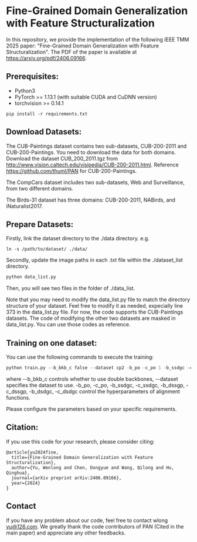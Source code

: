 # Fine-Grained Domain Generalization with Feature Structuralization

In this repository, we provide the implementation of the following IEEE TMM 2025 paper: "Fine-Grained Domain Generalization with Feature Structuralization". 
The PDF of the paper is available at https://arxiv.org/pdf/2406.09166.



## Prerequisites:

* Python3
* PyTorch == 1.13.1 (with suitable CUDA and CuDNN version)
* torchvision >= 0.14.1
``` linux
pip install -r requirements.txt
```

## Download Datasets:

The CUB-Paintings dataset contains two sub-datasets, CUB-200-2011 and CUB-200-Paintings. You need to download the data for both domains.
Download the dataset CUB_200_2011.tgz from http://www.vision.caltech.edu/visipedia/CUB-200-2011.html.
Reference https://github.com/thuml/PAN for CUB-200-Paintings.

The CompCars dataset includes two sub-datasets, Web and Surveillance, from two different domains.

The Birds-31 dataset has three domains: CUB-200-2011, NABirds, and iNaturalist2017.

## Prepare Datasets:


Firstly, link the dataset directory to the ./data directory. e.g. 

``` linux
ln -s /path/to/dataset/ ./data/
```

Secondly, update the image paths in each .txt file within the ./dataset_list directory. 

``` Python
python data_list.py
```


Then, you will see two files in the folder of ./data_list.

Note that you may need to modify the data_list.py file to match the directory structure of your dataset. 
Feel free to modify it as needed, expecially line 373 in the data_list.py file.
For now, the code supports the CUB-Paintings datasets.
The code of modifying the other two datasets are masked in data_list.py. 
You can use those codes as reference.


## Training on one dataset:

You can use the following commands to execute the training:

``` Python
python train.py --b_bkb_c false --dataset cp2 -b_po -c_po 1 -b_ssdgc -c_ssdgc 0.05 -b_dssgp -c_dssgp 1 -b_dsdgc -c_dsdgc 0.1 -ot db-training
```
where --b_bkb_c controls whether to use double backbones, 
--dataset specifies the dataset to use. 
-b_po, -c_po, -b_ssdgc, -c_ssdgc, -b_dssgp, -c_dssgp, -b_dsdgc, -c_dsdgc control the hyperparameters of alignment functions. 

Please configure the parameters based on your specific requirements.

## Citation:

If you use this code for your research, please consider citing:

```
@article{yu2024fine,
  title={Fine-Grained Domain Generalization with Feature Structuralization},
  author={Yu, Wenlong and Chen, Dongyue and Wang, Qilong and Hu, Qinghua},
  journal={arXiv preprint arXiv:2406.09166},
  year={2024}
}
```
## Contact
If you have any problem about our code, feel free to contact wlong yu@126.com.
We greatly thank the code contributors of PAN (Cited in the main paper) and appreciate any other feedbacks.